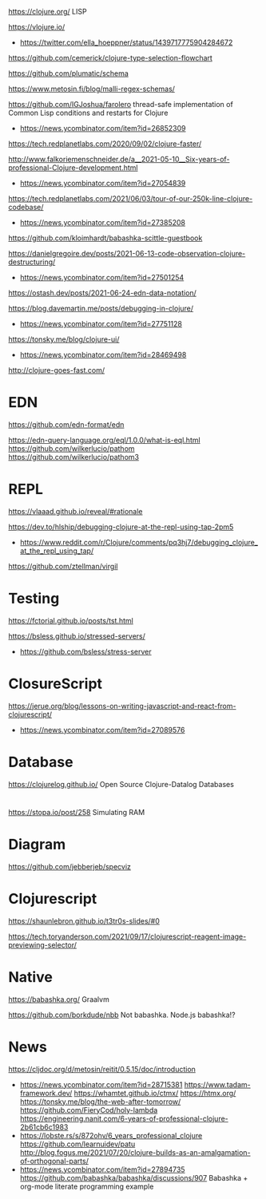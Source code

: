 https://clojure.org/ LISP

https://vlojure.io/
* https://twitter.com/ella_hoeppner/status/1439717775904284672

https://github.com/cemerick/clojure-type-selection-flowchart

https://github.com/plumatic/schema

https://www.metosin.fi/blog/malli-regex-schemas/

https://github.com/IGJoshua/farolero  thread-safe implementation of Common Lisp conditions and restarts for Clojure
* https://news.ycombinator.com/item?id=26852309

https://tech.redplanetlabs.com/2020/09/02/clojure-faster/

http://www.falkoriemenschneider.de/a__2021-05-10__Six-years-of-professional-Clojure-development.html
* https://news.ycombinator.com/item?id=27054839

https://tech.redplanetlabs.com/2021/06/03/tour-of-our-250k-line-clojure-codebase/
* https://news.ycombinator.com/item?id=27385208

https://github.com/kloimhardt/babashka-scittle-guestbook

https://danielgregoire.dev/posts/2021-06-13-code-observation-clojure-destructuring/
* https://news.ycombinator.com/item?id=27501254

https://ostash.dev/posts/2021-06-24-edn-data-notation/

https://blog.davemartin.me/posts/debugging-in-clojure/
* https://news.ycombinator.com/item?id=27751128

https://tonsky.me/blog/clojure-ui/
* https://news.ycombinator.com/item?id=28469498

http://clojure-goes-fast.com/

# EDN

https://github.com/edn-format/edn

https://edn-query-language.org/eql/1.0.0/what-is-eql.html
https://github.com/wilkerlucio/pathom
https://github.com/wilkerlucio/pathom3

# REPL
https://vlaaad.github.io/reveal/#rationale

https://dev.to/hlship/debugging-clojure-at-the-repl-using-tap-2pm5
* https://www.reddit.com/r/Clojure/comments/pq3hj7/debugging_clojure_at_the_repl_using_tap/

https://github.com/ztellman/virgil

# Testing
https://fctorial.github.io/posts/tst.html

https://bsless.github.io/stressed-servers/
* https://github.com/bsless/stress-server

# ClosureScript
https://jerue.org/blog/lessons-on-writing-javascript-and-react-from-clojurescript/
* https://news.ycombinator.com/item?id=27089576

# Database
https://clojurelog.github.io/ Open Source Clojure-Datalog Databases

#
https://stopa.io/post/258 Simulating RAM

# Diagram
https://github.com/jebberjeb/specviz

# Clojurescript
https://shaunlebron.github.io/t3tr0s-slides/#0

https://tech.toryanderson.com/2021/09/17/clojurescript-reagent-image-previewing-selector/

# Native
https://babashka.org/ Graalvm

https://github.com/borkdude/nbb Not babashka. Node.js babashka!?

# News
https://cljdoc.org/d/metosin/reitit/0.5.15/doc/introduction
* https://news.ycombinator.com/item?id=28715381
https://www.tadam-framework.dev/
https://whamtet.github.io/ctmx/ https://htmx.org/
https://tonsky.me/blog/the-web-after-tomorrow/
https://github.com/FieryCod/holy-lambda
https://engineering.nanit.com/6-years-of-professional-clojure-2b61cb6c1983
* https://lobste.rs/s/872ohv/6_years_professional_clojure
https://github.com/learnuidev/patu
http://blog.fogus.me/2021/07/20/clojure-builds-as-an-amalgamation-of-orthogonal-parts/
* https://news.ycombinator.com/item?id=27894735
https://github.com/babashka/babashka/discussions/907 Babashka + org-mode literate programming example